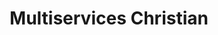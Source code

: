 ---
title: "Multiservices Christian"
url: /saint-etienne/multiservices-christian/
shop: chaussures
---